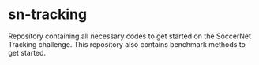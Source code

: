 # sn-tracking
Repository containing all necessary codes to get started on the SoccerNet Tracking challenge. This repository also contains benchmark methods to get started.
